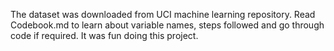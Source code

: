 The dataset was downloaded from UCI machine learning repository. Read Codebook.md to learn about variable names, steps followed and go through code if required. It was fun doing this project.
